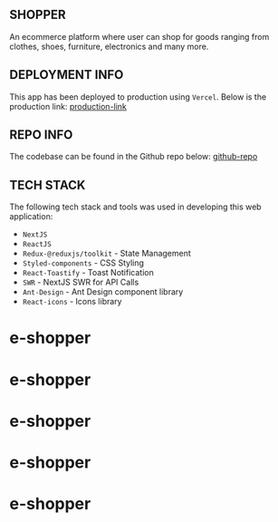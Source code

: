 ## SHOPPER
An ecommerce platform where user can shop for goods ranging from clothes, shoes, furniture, electronics and many more.

## DEPLOYMENT INFO
This app has been deployed to production using `Vercel`. Below is the production link:
[production-link](https://shopper-frontend.vercel.app)

## REPO INFO
The codebase can be found in the Github repo below:
[github-repo](https://github.com/abfatahi/shopper-frontend)
## TECH STACK
The following tech stack and tools was used in developing this web application:
- `NextJS`
- `ReactJS`
- `Redux-@reduxjs/toolkit` - State Management
- `Styled-components` - CSS Styling
- `React-Toastify` - Toast Notification
- `SWR` - NextJS SWR for API Calls
- `Ant-Design` - Ant Design component library
- `React-icons` - Icons library



# e-shopper
# e-shopper
# e-shopper
# e-shopper
# e-shopper
